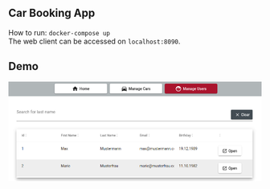 ## Car Booking App 

How to run: `docker-compose up`  
The web client can be accessed on `localhost:8090`.

## Demo

![](./docs/screenshot.png)
